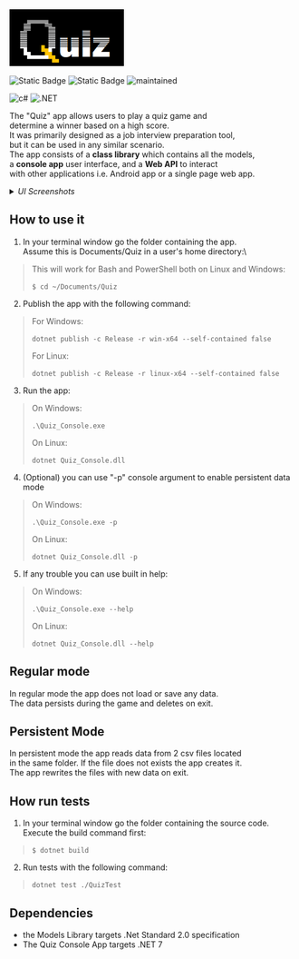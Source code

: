 <img src="favicon.png" alt="welcome.png" height="100px"/>

![Static Badge](https://img.shields.io/badge/dotnet-stanatd%202.0-blue) ![Static Badge](https://img.shields.io/badge/platform-Linux%20%2F%20Windows%20%2F%20MacOS-green) <img src="https://img.shields.io/badge/Maintained%3F-yes-green.svg" alt="maintained" height="20px">

<img src="https://img.shields.io/badge/C%23-239120?style=for-the-badge&logo=c-sharp&logoColor=white" alt="c#" height="30px"> <img src="https://img.shields.io/badge/.NET-5C2D91?style=for-the-badge&logo=.net&logoColor=white" alt=".NET" height="30px"> 

The "Quiz" app allows users to play a quiz game and\
determine a winner based on a high score.\
It was primarily designed as a job interview preparation tool,\
but it can be used in any similar scenario.\
The app consists of a **class library** which contains all the models,\
a **console app** user interface, and a **Web API** to interact\
with other applications i.e. Android app or a single page web app.

<details>
  <summary><i>UI Screenshots</i></summary>

<img src="welcome.png" alt="welcome.png" height="300">
<img src="mainmenu.png" alt="mainmenu.png" height="300">

</details>

## How to use it

1. In your terminal window go the folder containing the app.\
Assume this is Documents/Quiz in a user's home directory:\
>This will work for Bash and PowerShell both on Linux and Windows:
>```
>$ cd ~/Documents/Quiz
>```

2. Publish the app with the following command:
> For Windows:
>```
>dotnet publish -c Release -r win-x64 --self-contained false
>```
> For Linux:
>```
>dotnet publish -c Release -r linux-x64 --self-contained false
>```

3. Run the app:
>
> On Windows:
>```
> .\Quiz_Console.exe
>```
>On Linux:
>```
>dotnet Quiz_Console.dll
>```

4. (Optional) you can use "-p" console argument to enable persistent data mode
>
> On Windows:
>```
> .\Quiz_Console.exe -p
>```
>On Linux:
>```
>dotnet Quiz_Console.dll -p
>```

5. If any trouble you can use built in help:
>
> On Windows:
>```
> .\Quiz_Console.exe --help
>```
>On Linux:
>```
>dotnet Quiz_Console.dll --help
>```

## Regular mode

In regular mode the app does not load or save any data.\
The data persists during the game and deletes on exit.

## Persistent Mode

In persistent mode the app reads data from 2 csv files located\
in the same folder. If the file does not exists the app creates it.\
The app rewrites the files with new data on exit.

## How run tests
1. In your terminal window go the folder containing the source code.\
Execute the build command first:
>```
>$ dotnet build
>```
2. Run tests with the following command:
>```
> dotnet test ./QuizTest
>```

## Dependencies

- the Models Library targets .Net Standard 2.0 specification
- The Quiz Console App targets .NET 7
